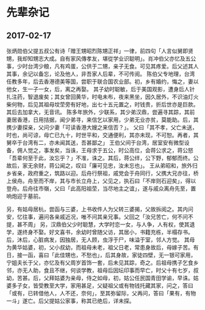先辈杂记
========================

2017-02-17
------------------------
张炳勋伯父提五叔公有诗「赠王甥昭烈陈甥正祥」一律，前四句「人言似舅即贤甥，我却知甥志大成。自有家风傳孝友，堪從学业识聪明」。肖冲伯父亦忆及五公事，少时台湾少粮，凡有鸡蛋，公供于二甥，亲子无食。可见其疼爱。后父述其人其事，余记以备忘，论及他人，非吾家人后辈，不可传阅。
陈伯父专地理，台湾任教多年，后去香港德美等国，尝职于联合国农业部。初，乡有婚约，悔之，妻以他女，生一子一女，后，离之再娶。
其子幼时聪敏，后于美国观影，遭身后人针扎注药，智退废矣；其女曾回黄华，时电未布，夜来黑坐，因久居外，不识油灯火柴何物，后见其祖母坟茔旁有好地，出七十五元置之，时钱贵，折后世亦是巨款。其后去加拿大，无音讯。
陈多年旅外，少联系，其少弟汉鼎，尝遍寻其踪，其前妻居香港，日用拮据，闻少弟寻，来信乞以家用，少弟无业亦贫，莫能助。后，其携少妻探亲，父问少妻「可读香港大嫂之来信否？」。
父曰「其不孝，父亡未送，时也，尚可谅，母亡已九十，时世平和，交通便利，其亦未现，不可恕。再者，其舅卒于台湾有二，亦未闻其送，吾甚鄙之」
王伯父间于台湾，居室安有微型设备，佣人觉之，事发矣，当诛，王母求于五公，时公高位，会蒋公求之，蒋公怒「吾辈何至于此，汝忘乎？」不准，诛之。其后，蒋公绊，公下野，郁郁而终。公故后，家无余财，蒋公闻之，叹曰「廉可见忠，汝未忘也」。
王从弟昭和，旅外归乡省亲，政府重之，筑路以迎。后舟行祭祖，戚党会于舟同行，父携大兄亦往，桥上侯舟。舟至而不岸，其与市长立舟上，父见之，执石曰「不岸则石迎矣」，得以登舟。后舟往市嶺，父曰「此高阳祖茔，当尽地主之谊」，遂与戚众离舟先至，置响炮迎于墓前。

另，有姑母居杭，尝函与三婆，上书收件人为父转三婆揭，父故拆阅之。其内问安，忆往事，遍问各亲戚近况，唯不问其亲兄事。父回之「汝兄苦亡，何不问不提，甚不周」
另，汉鼎伯父少时聪慧，大学时恋一女，与人争，人有权，使其退学，遂终身不娶。好文喜书，余幼时曾随父访，其居小，书籍充栋，半榻存书。后，沐后，心脏病发，因独居，无人顾，虫浮于尸，味溢于室，邻人方觉。
其母为黄华姑婆，初，父小叔幼，而祖母未老，祖父日老，常患身故后，母嫁子苦。有日，接一函，喜曰「此佳甥也，不愁也」，后其身故，家徒四壁，无一银可家用，宁姐夫长于父，亦忆及有父周岁首饰一套，后未见其踪，奇之。后祖母携子乞食乡邻，亦无人助，食且不继，何谈学教，祖母后因坛印事而早亡，时父十有七岁，叔幼，苦甚。后，父拜姑婆为亲母，侍之如母，初，姑公任民国青田学谕，早诛。姑婆多子女，皆受教至大学，家用甚足，父疑祖父或有物钱托藏其家，问之，答曰「或有，已转借他人，人不还，奈何」，至其弥留际，父再问，答曰「果有，有物一斗」遂亡。后父提姑公家事，称其已绝后，详未探。